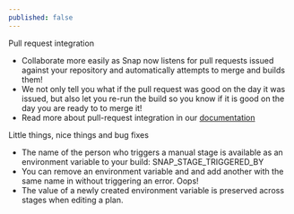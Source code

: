 ```yaml
---
published: false
---
```


Pull request integration

* Collaborate more easily as Snap now listens for pull requests issued against your repository and automatically attempts to merge and builds them!
* We not only tell you what if the pull request was good on the day it was issued, but also let you re-run the build so you know if it is good on the day you are ready to to merge it!
* Read more about pull-request integration in our [documentation](http://docs.snap-ci.com/working-with-branches/pull-requests/)

Little things, nice things and bug fixes

* The name of the person who triggers a manual stage is available as an environment variable to your build: SNAP\_STAGE\_TRIGGERED\_BY
* You can remove an environment variable and and add another with the same name in without triggering an error. Oops!
* The value of a newly created environment variable is preserved across stages when editing a plan.
